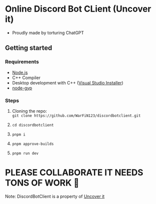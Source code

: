 # Online Discord Bot CLient (Uncover it)

- Proudly made by torturing ChatGPT

## Getting started

### Requirements

- [Node.js](https://nodejs.org)
- C++ Compiler
- Desktop development with C++ ([Visual Studio Installer](https://visualstudio.microsoft.com/downloads))
- [node-gyp](https://github.com/nodejs/node-gyp#installation)

### Steps

1. Cloning the repo:  
   `git clone https://github.com/WarFiN123/discordbotclient.git`

2. `cd discordbotclient`

3. `pnpm i`

4. `pnpm approve-builds`

5. `pnpm run dev`

# **PLEASE COLLABORATE IT NEEDS TONS OF WORK 🙏**

Note: DiscordBotClient is a property of [Uncover it](https://www.uncoverit.org)
